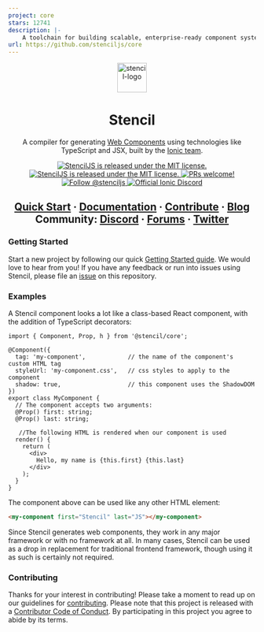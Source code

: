 ```yaml
---
project: core
stars: 12741
description: |-
    A toolchain for building scalable, enterprise-ready component systems on top of TypeScript and Web Component standards. Stencil components can be distributed natively to React, Angular, Vue, and traditional web developers from a single, framework-agnostic codebase.
url: https://github.com/stenciljs/core
---
```


<p align="center">
  <a href="#">
    <img alt="stencil-logo" src="https://github.com/stenciljs/core/blob/main/stencil-logo.png" width="60">
  </a>
</p>

<h1 align="center">
  Stencil
</h1>

<p align="center">
  A compiler for generating <a href="https://www.webcomponents.org/introduction" target="_blank" rel="noopener noref">Web Components</a> using technologies like TypeScript and JSX, built by the <a href="https://ionic.io/">Ionic team</a>.
</p>

<p align="center">
  <a href="https://www.npmjs.com/package/@stencil/core">
    <img src="https://img.shields.io/npm/v/@stencil/core.svg" alt="StencilJS is released under the MIT license." /></a>
  <a href="https://github.com/stenciljs/core/blob/main/LICENSE.md">
    <img src="https://img.shields.io/badge/license-MIT-yellow.svg" alt="StencilJS is released under the MIT license." />
  </a>
  <a href="https://github.com/stenciljs/core/blob/main/CONTRIBUTING.md">
    <img src="https://img.shields.io/badge/PRs-welcome-brightgreen.svg" alt="PRs welcome!" />
  </a>
  <a href="https://twitter.com/stenciljs">
    <img src="https://img.shields.io/badge/follow-%40stenciljs-1DA1F2?logo=twitter" alt="Follow @stenciljs">
  </a>
  <a href="https://chat.stenciljs.com">
    <img src="https://img.shields.io/discord/520266681499779082?color=7289DA&label=%23stencil&logo=discord&logoColor=white" alt="Official Ionic Discord" />
  </a>
</p>

<h2 align="center">
  <a href="https://stenciljs.com/docs/getting-started#starting-a-new-project">Quick Start</a>
  <span> · </span>
  <a href="https://stenciljs.com/docs/introduction">Documentation</a>
  <span> · </span>
  <a href="https://github.com/stenciljs/core/blob/main/CONTRIBUTING.md">Contribute</a>
  <span> · </span>
  <a href="https://ionicframework.com/blog/tag/stencil/">Blog</a>
  <br />
  Community:
  <a href="https://chat.stenciljs.com">Discord</a>
  <span> · </span>
  <a href="https://forum.ionicframework.com/c/stencil/21/">Forums</a>
  <span> · </span>
  <a href="https://twitter.com/stenciljs">Twitter</a>
</h2>

### Getting Started

Start a new project by following our quick [Getting Started guide](https://stenciljs.com/docs/getting-started).
We would love to hear from you!
If you have any feedback or run into issues using Stencil, please file an [issue](https://github.com/stenciljs/core/issues/new) on this repository.

### Examples
A Stencil component looks a lot like a class-based React component, with the addition of TypeScript decorators:
```tsx
import { Component, Prop, h } from '@stencil/core';

@Component({
  tag: 'my-component',            // the name of the component's custom HTML tag
  styleUrl: 'my-component.css',   // css styles to apply to the component
  shadow: true,                   // this component uses the ShadowDOM
})
export class MyComponent {
  // The component accepts two arguments:
  @Prop() first: string;
  @Prop() last: string;

   //The following HTML is rendered when our component is used
  render() {
    return (
      <div>
        Hello, my name is {this.first} {this.last}
      </div>
    );
  }
}
```

The component above can be used like any other HTML element:

```html
<my-component first="Stencil" last="JS"></my-component>
```

Since Stencil generates web components, they work in any major framework or with no framework at all.
In many cases, Stencil can be used as a drop in replacement for traditional frontend framework, though using it as such is certainly not required.

### Contributing

Thanks for your interest in contributing!
Please take a moment to read up on our guidelines for [contributing](https://github.com/stenciljs/core/blob/main/CONTRIBUTING.md).
Please note that this project is released with a [Contributor Code of Conduct](https://github.com/stenciljs/core/blob/main/CODE_OF_CONDUCT.md). By participating in this project you agree to abide by its terms.
